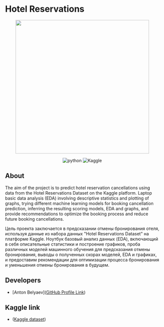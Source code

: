 # Hotel Reservations
<p align="center">
      <img src="https://i.ibb.co/LRT5CBz/dataset-cover.jpg" width="436">
</p>

<p align="center">
   <img src="https://img.shields.io/badge/Jupyter Notebook-blue" alt="python">
   <img src="https://img.shields.io/badge/Kaggle-violet" alt="Kaggle">      
</p>

## About
The aim of the project is to predict hotel reservation cancellations using data from the Hotel Reservations Dataset on the Kaggle platform. Laptop basic data analysis (EDA) involving descriptive statistics and plotting of graphs, trying different machine learning models for booking cancellation prediction, inferring the resulting scoring models, EDA and graphs, and provide recommendations to optimize the booking process and reduce future booking cancellations.

Цель проекта заключается в предсказании отмены бронирования отеля, используя данные из набора данных "Hotel Reservations Dataset" на платформе Kaggle. Ноутбук базовый анализ данных (EDA), включающий в себя описательные статистики и построение графиков, проба различных моделей машинного обучения для предсказания отмены бронирования, выводы о полученных скорах моделей, EDA и графиках, и предоставим рекомендации для оптимизации процесса бронирования и уменьшения отмены бронирования в будущем.

## Developers

- [Anton Belyaev]([GitHub Profile Link](https://github.com/Ch3ekiBr3eki))

## Kaggle link
- ([Kaggle dataset](https://www.kaggle.com/datasets/ahsan81/hotel-reservations-classification-dataset))
